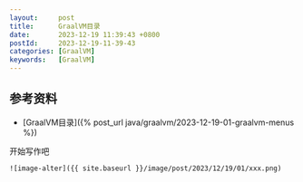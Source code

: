 ```yaml
---
layout:     post
title:      GraalVM目录
date:       2023-12-19 11:39:43 +0800
postId:     2023-12-19-11-39-43
categories: [GraalVM]
keywords:   [GraalVM]
---
```


## 参考资料
* [GraalVM目录]({% post_url java/graalvm/2023-12-19-01-graalvm-menus %})

开始写作吧
```
![image-alter]({{ site.baseurl }}/image/post/2023/12/19/01/xxx.png)
```
